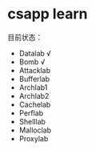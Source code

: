 # csapp learn
目前状态：
* Datalab 	√
* Bomb 		√
* Attacklab 
* Bufferlab
* Archlab1
* Archlab2
* Cachelab
* Perflab
* Shelllab
* Malloclab
* Proxylab
